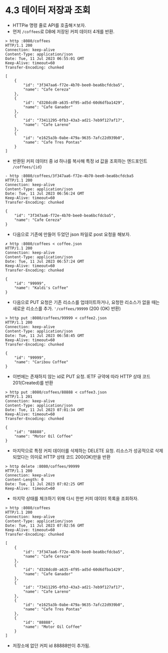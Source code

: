 # 4.3 데이터 저장과 조회
- HTTPie 명령 줄로 API를 호출해ㅈ보자.
- 먼저 `/coffees`로 DB에 저장된 커피 데이터 4개를 반환.
```text
> http :8080/coffees
HTTP/1.1 200 
Connection: keep-alive
Content-Type: application/json
Date: Tue, 11 Jul 2023 06:55:01 GMT
Keep-Alive: timeout=60
Transfer-Encoding: chunked

[
    {
        "id": "3f347aa6-f72e-4b70-bee0-bea6bcfdcba5",
        "name": "Cafe Cereza"
    },
    {
        "id": "d328dcd0-a635-4f95-ad5d-60d6dfba1429",
        "name": "Cafe Ganador"
    },
    {
        "id": "73411295-0fb3-43a3-ad21-7eb9f127af17",
        "name": "Cafe Lareno"
    },
    {
        "id": "e1625a3b-0abe-479a-9635-7afc22d939b0",
        "name": "Cafe Tres Pontas"
    }
]
```
- 반환된 커피 데이터 중 id 하나를 복사해 특정 id 값을 조회하는 엔드포인트 `/coffees/{id}`
```text
- http :8080/coffees/3f347aa6-f72e-4b70-bee0-bea6bcfdcba5
HTTP/1.1 200 
Connection: keep-alive
Content-Type: application/json
Date: Tue, 11 Jul 2023 06:56:24 GMT
Keep-Alive: timeout=60
Transfer-Encoding: chunked

{
    "id": "3f347aa6-f72e-4b70-bee0-bea6bcfdcba5",
    "name": "Cafe Cereza"
}
```
- 다음으로 기존에 만들어 두었던 json 파일로 post 요청을 해보자.
```text
✗ http :8080/coffees < coffee.json                       
HTTP/1.1 200 
Connection: keep-alive
Content-Type: application/json
Date: Tue, 11 Jul 2023 06:57:24 GMT
Keep-Alive: timeout=60
Transfer-Encoding: chunked

{
    "id": "99999",
    "name": "Kaldi's Coffee"
}
```
- 다음으로 PUT 요청은 기존 리소스를 업데이트하거나, 요청한 리소스가 없을 때는 새로운 리소스를 추가. `'/coffees/99999` (200 (OK) 반환)
```text 
> http put :8080/coffees/99999 < coffee2.json
HTTP/1.1 200 
Connection: keep-alive
Content-Type: application/json
Date: Tue, 11 Jul 2023 06:58:45 GMT
Keep-Alive: timeout=60
Transfer-Encoding: chunked

{
    "id": "99999",
    "name": "Caribou Coffee"
}
```
- 이번에는 존재하지 않는 id로 PUT 요청. IETF 규약에 따라 HTTP 상태 코드 201(Created)를 반환
```text
> http put :8080/coffees/88888 < coffee3.json
HTTP/1.1 201 
Connection: keep-alive
Content-Type: application/json
Date: Tue, 11 Jul 2023 07:01:34 GMT
Keep-Alive: timeout=60
Transfer-Encoding: chunked

{
    "id": "88888",
    "name": "Motor Oil Coffee"
}
```
- 마지막으로 특정 커피 데이터를 삭제하는 DELETE 요청. 리소스가 성공적으로 삭제되었다는 의미로 HTTP 상태 코드 200(OK)만을 반환
```text
> http delete :8080/coffees/99999
HTTP/1.1 200 
Connection: keep-alive
Content-Length: 0
Date: Tue, 11 Jul 2023 07:02:25 GMT
Keep-Alive: timeout=60
```
- 마지막 상태를 체크하기 위해 다시 한번 커피 데이터 목록을 조회하자.
```text
> http :8080/coffees                         
HTTP/1.1 200 
Connection: keep-alive
Content-Type: application/json
Date: Tue, 11 Jul 2023 07:02:56 GMT
Keep-Alive: timeout=60
Transfer-Encoding: chunked

[
    {
        "id": "3f347aa6-f72e-4b70-bee0-bea6bcfdcba5",
        "name": "Cafe Cereza"
    },
    {
        "id": "d328dcd0-a635-4f95-ad5d-60d6dfba1429",
        "name": "Cafe Ganador"
    },
    {
        "id": "73411295-0fb3-43a3-ad21-7eb9f127af17",
        "name": "Cafe Lareno"
    },
    {
        "id": "e1625a3b-0abe-479a-9635-7afc22d939b0",
        "name": "Cafe Tres Pontas"
    },
    {
        "id": "88888",
        "name": "Motor Oil Coffee"
    }
]
```
- 저장소에 없던 커피 id 88888만이 추가됨.
